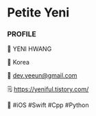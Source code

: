 # Petite Yeni

### PROFILE

💙   YENI HWANG

📍   Korea

💌   dev.yeeun@gmail.com

🗒  https://yeniful.tistory.com/

📕   #iOS  #Swift  #Cpp  #Python

